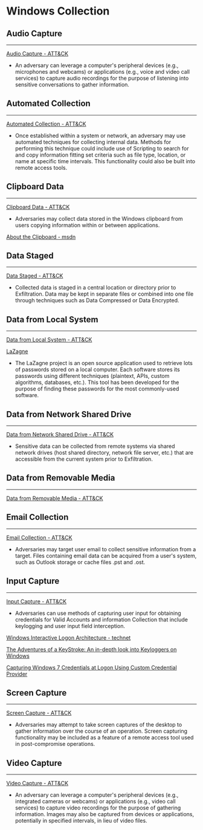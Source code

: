 # Windows Collection







## Audio Capture
-------------------------------
[Audio Capture - ATT&CK](https://attack.mitre.org/wiki/Technique/T1123)
* An adversary can leverage a computer's peripheral devices (e.g., microphones and webcams) or applications (e.g., voice and video call services) to capture audio recordings for the purpose of listening into sensitive conversations to gather information. 



## Automated Collection
-------------------------------
[Automated Collection - ATT&CK](https://attack.mitre.org/wiki/Technique/T1119)
* Once established within a system or network, an adversary may use automated techniques for collecting internal data. Methods for performing this technique could include use of Scripting to search for and copy information fitting set criteria such as file type, location, or name at specific time intervals. This functionality could also be built into remote access tools. 




## Clipboard Data
-------------------------------
[Clipboard Data - ATT&CK](https://attack.mitre.org/wiki/Technique/T1115)
* Adversaries may collect data stored in the Windows clipboard from users copying information within or between applications. 

[About the Clipboard - msdn](https://msdn.microsoft.com/en-us/library/ms649012)



## Data Staged 
-------------------------------
[Data Staged - ATT&CK](https://attack.mitre.org/wiki/Technique/T1074)
* Collected data is staged in a central location or directory prior to Exfiltration. Data may be kept in separate files or combined into one file through techniques such as Data Compressed or Data Encrypted. 



## Data from Local System
-------------------------------
[Data from Local System - ATT&CK](https://attack.mitre.org/wiki/Technique/T1005)

[LaZagne](https://github.com/AlessandroZ/LaZagne/blob/master/README.md)
* The LaZagne project is an open source application used to retrieve lots of passwords stored on a local computer. Each software stores its passwords using different techniques (plaintext, APIs, custom algorithms, databases, etc.). This tool has been developed for the purpose of finding these passwords for the most commonly-used software.


## Data from Network Shared Drive
-------------------------------
[Data from Network Shared Drive - ATT&CK](https://attack.mitre.org/wiki/Technique/T1039)
* Sensitive data can be collected from remote systems via shared network drives (host shared directory, network file server, etc.) that are accessible from the current system prior to Exfiltration. 



## Data from Removable Media
-------------------------------
[Data from Removable Media - ATT&CK](https://attack.mitre.org/wiki/Technique/T1025)


## Email Collection
-------------------------------
[Email Collection - ATT&CK](https://attack.mitre.org/wiki/Technique/T1114)
* Adversaries may target user email to collect sensitive information from a target.  Files containing email data can be acquired from a user's system, such as Outlook storage or cache files .pst and .ost.




## Input Capture
-------------------------------
[Input Capture - ATT&CK](https://attack.mitre.org/wiki/Technique/T1056)
* Adversaries can use methods of capturing user input for obtaining credentials for Valid Accounts and information Collection that include keylogging and user input field interception.

[Windows Interactive Logon Architecture - technet](https://technet.microsoft.com/en-us/library/ff404303(v=ws.10))

[The Adventures of a KeyStroke: An in-depth look into Keyloggers on Windows](http://opensecuritytraining.info/Keylogging_files/The%20Adventures%20of%20a%20Keystroke.pdf)

[Capturing Windows 7 Credentials at Logon Using Custom Credential Provider](https://blog.leetsys.com/2012/01/02/capturing-windows-7-credentials-at-logon-using-custom-credential-provider/)




## Screen Capture
-------------------------------
[Screen Capture - ATT&CK](https://attack.mitre.org/wiki/Technique/T1113)
* Adversaries may attempt to take screen captures of the desktop to gather information over the course of an operation. Screen capturing functionality may be included as a feature of a remote access tool used in post-compromise operations. 




## Video Capture
-------------------------------
[Video Capture - ATT&CK](https://attack.mitre.org/wiki/Technique/T1125)
* An adversary can leverage a computer's peripheral devices (e.g., integrated cameras or webcams) or applications (e.g., video call services) to capture video recordings for the purpose of gathering information. Images may also be captured from devices or applications, potentially in specified intervals, in lieu of video files. 
